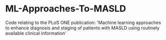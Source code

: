 # ML-Approaches-To-MASLD
Code relating to the PLoS ONE publication: 'Machine learning approaches to enhance diagnosis and staging of patients with MASLD using routinely available clinical information'
